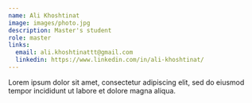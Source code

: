 ```yaml
---
name: Ali Khoshtinat
image: images/photo.jpg
description: Master's student
role: master
links:
  email: ali.khoshtinattt@gmail.com
  linkedin: https://www.linkedin.com/in/ali-khoshtinat/
---
```


Lorem ipsum dolor sit amet, consectetur adipiscing elit, sed do eiusmod tempor incididunt ut labore et dolore magna aliqua.
